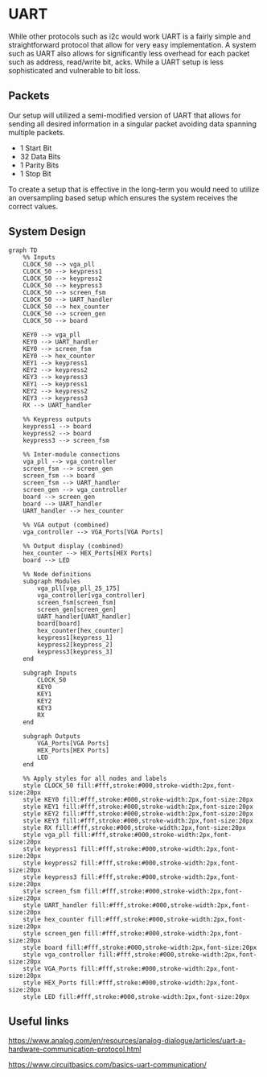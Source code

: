 # UART

While other protocols such as i2c would work UART is a fairly simple and straightforward protocol that allow for very easy implementation. A system such as UART also allows for significantly less overhead for each packet such as address, read/write bit, acks. While a UART setup is less sophisticated and vulnerable to bit loss.

## Packets

Our setup will utilized a semi-modified version of UART that allows for sending all desired information in a singular packet avoiding data spanning multiple packets.

- 1 Start Bit
- 32 Data Bits
- 1 Parity Bits
- 1 Stop Bit

To create a setup that is effective in the long-term you would need to utilize an oversampling based setup which ensures the system receives the correct values.

## System Design

```mermaid
graph TD
    %% Inputs
    CLOCK_50 --> vga_pll
    CLOCK_50 --> keypress1
    CLOCK_50 --> keypress2
    CLOCK_50 --> keypress3
    CLOCK_50 --> screen_fsm
    CLOCK_50 --> UART_handler
    CLOCK_50 --> hex_counter
    CLOCK_50 --> screen_gen
    CLOCK_50 --> board

    KEY0 --> vga_pll
    KEY0 --> UART_handler
    KEY0 --> screen_fsm
    KEY0 --> hex_counter
    KEY1 --> keypress1
    KEY2 --> keypress2
    KEY3 --> keypress3
    KEY1 --> keypress1
    KEY2 --> keypress2
    KEY3 --> keypress3
    RX --> UART_handler

    %% Keypress outputs
    keypress1 --> board
    keypress2 --> board
    keypress3 --> screen_fsm

    %% Inter-module connections
    vga_pll --> vga_controller
    screen_fsm --> screen_gen
    screen_fsm --> board
    screen_fsm --> UART_handler
    screen_gen --> vga_controller
    board --> screen_gen
    board --> UART_handler
    UART_handler --> hex_counter

    %% VGA output (combined)
    vga_controller --> VGA_Ports[VGA Ports]

    %% Output display (combined)
    hex_counter --> HEX_Ports[HEX Ports]
    board --> LED

    %% Node definitions
    subgraph Modules
        vga_pll[vga_pll_25_175]
        vga_controller[vga_controller]
        screen_fsm[screen_fsm]
        screen_gen[screen_gen]
        UART_handler[UART_handler]
        board[board]
        hex_counter[hex_counter]
        keypress1[keypress_1]
        keypress2[keypress_2]
        keypress3[keypress_3]
    end

    subgraph Inputs
        CLOCK_50
        KEY0
        KEY1
        KEY2
        KEY3
        RX
    end

    subgraph Outputs
        VGA_Ports[VGA Ports]
        HEX_Ports[HEX Ports]
        LED
    end

    %% Apply styles for all nodes and labels
    style CLOCK_50 fill:#fff,stroke:#000,stroke-width:2px,font-size:20px
    style KEY0 fill:#fff,stroke:#000,stroke-width:2px,font-size:20px
    style KEY1 fill:#fff,stroke:#000,stroke-width:2px,font-size:20px
    style KEY2 fill:#fff,stroke:#000,stroke-width:2px,font-size:20px
    style KEY3 fill:#fff,stroke:#000,stroke-width:2px,font-size:20px
    style RX fill:#fff,stroke:#000,stroke-width:2px,font-size:20px
    style vga_pll fill:#fff,stroke:#000,stroke-width:2px,font-size:20px
    style keypress1 fill:#fff,stroke:#000,stroke-width:2px,font-size:20px
    style keypress2 fill:#fff,stroke:#000,stroke-width:2px,font-size:20px
    style keypress3 fill:#fff,stroke:#000,stroke-width:2px,font-size:20px
    style screen_fsm fill:#fff,stroke:#000,stroke-width:2px,font-size:20px
    style UART_handler fill:#fff,stroke:#000,stroke-width:2px,font-size:20px
    style hex_counter fill:#fff,stroke:#000,stroke-width:2px,font-size:20px
    style screen_gen fill:#fff,stroke:#000,stroke-width:2px,font-size:20px
    style board fill:#fff,stroke:#000,stroke-width:2px,font-size:20px
    style vga_controller fill:#fff,stroke:#000,stroke-width:2px,font-size:20px
    style VGA_Ports fill:#fff,stroke:#000,stroke-width:2px,font-size:20px
    style HEX_Ports fill:#fff,stroke:#000,stroke-width:2px,font-size:20px
    style LED fill:#fff,stroke:#000,stroke-width:2px,font-size:20px

```

## Useful links

https://www.analog.com/en/resources/analog-dialogue/articles/uart-a-hardware-communication-protocol.html

https://www.circuitbasics.com/basics-uart-communication/
